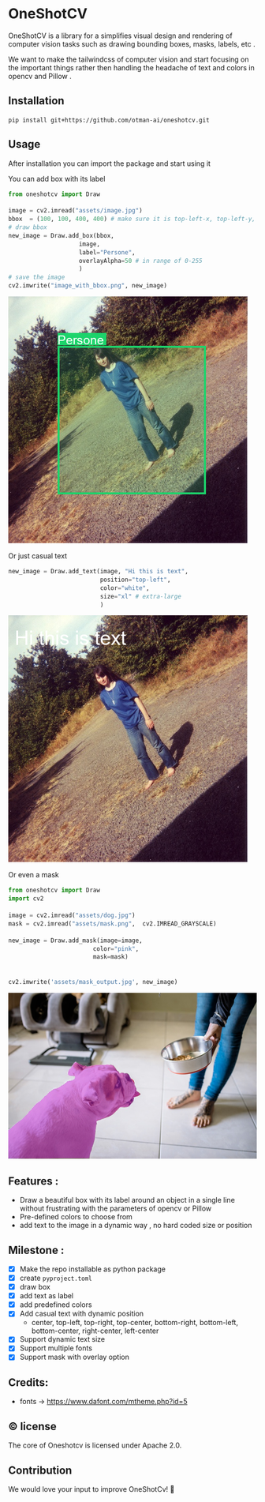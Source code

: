 # OneShotCV
OneShotCV is a library for a simplifies visual design and rendering of computer vision tasks such as drawing bounding boxes, masks, labels, etc .

We want to make the tailwindcss of computer vision and start focusing on the important things rather then handling the headache of text and colors in opencv and Pillow .

## Installation

```
pip install git+https://github.com/otman-ai/oneshotcv.git
```

## Usage
After installation you can import the package and start using it

You can add box with its label
```python
from oneshotcv import Draw

image = cv2.imread("assets/image.jpg")
bbox  = (100, 100, 400, 400) # make sure it is top-left-x, top-left-y, bottom-right-x, bottom-right-y
# draw bbox 
new_image = Draw.add_box(bbox, 
                    image,
                    label="Persone",
                    overlayAlpha=50 # in range of 0-255
                    )
# save the image
cv2.imwrite("image_with_bbox.png", new_image)
```
![Image with bounding box using OneShotCV](assets/image_with_bbox.png)

Or just casual text
```python
new_image = Draw.add_text(image, "Hi this is text", 
                          position="top-left", 
                          color="white",
                          size="xl" # extra-large
                          )
```
![Image with xl text using OneShotCV](assets/image_with_top_left__xl_text.png)

Or even a mask
```python
from oneshotcv import Draw
import cv2

image = cv2.imread("assets/dog.jpg")
mask = cv2.imread("assets/mask.png",  cv2.IMREAD_GRAYSCALE)

new_image = Draw.add_mask(image=image,
                        color="pink",
                        mask=mask)


cv2.imwrite('assets/mask_output.jpg', new_image)
```
![Image with mask using OneShotCV](assets/mask_output.jpg)

## Features :
- Draw a beautiful box with its label around an object in a single line without frustrating with the parameters of opencv or Pillow
- Pre-defined colors to choose from 
- add text to the image in a dynamic way , no hard coded size or position

## Milestone :
- [X] Make the repo installable as python package
- [X] create `pyproject.toml`
- [X] draw box
- [X] add text as label
- [X] add predefined colors
- [X] Add casual text with dynamic position
    - center, top-left, top-right, top-center, bottom-right, 
bottom-left, bottom-center, right-center, left-center
- [X] Support dynamic text size
- [X] Support multiple fonts
- [X] Support mask with overlay option

## Credits:
- fonts -> https://www.dafont.com/mtheme.php?id=5

## © license
The core of Oneshotcv is licensed under Apache 2.0.

## Contribution
We would love your input to improve OneShotCv! 🙏
